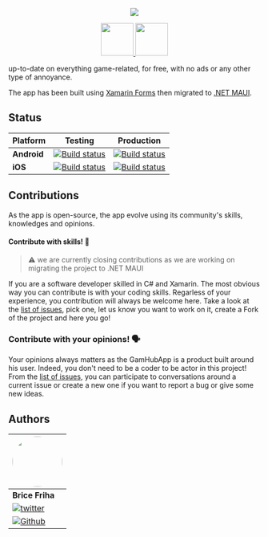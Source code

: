 
<!-- <p align="center" class="container" >
  <img width="200px" src="https://user-images.githubusercontent.com/37577669/168440018-94d3e00b-5ddf-485a-94b7-c6488addface.png" />
</p> -->
<p align="center" class="container" >
  <img src="https://user-images.githubusercontent.com/37577669/185776799-6e32c7f7-c45e-4181-91aa-313d24a38689.png" />
</p>
<p align="center">
  <a href="https://apps.apple.com/us/app/aresgaming/id1595571591">
    <img src="https://user-images.githubusercontent.com/13558917/75712535-ed96bb00-5c7c-11ea-8bd4-e9bd36365bb2.png" height="65"/> 
  </a>
  <a href="https://play.google.com/store/apps/details?id=com.bricefriha.aresgaming&pcampaignid=pcampaignidMKT-Other-global-all-co-prtnr-py-PartBadge-Mar2515-1"> 
    <img src="https://user-images.githubusercontent.com/13558917/75712286-8d077e00-5c7c-11ea-86f0-cd693630eee0.png" height="65" />
  </a>
</p>


up-to-date on everything game-related, for free, 
with no ads or any other type of annoyance.

The app has been built using [Xamarin Forms](https://github.com/xamarin/Xamarin.Forms) then migrated to [.NET MAUI](https://github.com/dotnet/maui).
  
## Status

Platform | Testing | Production |
--- | ----- | ------|
| **Android**| [![Build status](https://github.com/Gamhub-io/MobileApp/actions/workflows/dev-deploy.yml/badge.svg)](https://github.com/Gamhub-io/MobileApp/actions/workflows/dev-deploy.yml)|[![Build status](https://build.appcenter.ms/v0.1/apps/af152970-a78b-4dc4-9435-c88d5bc7a5d8/branches/master/badge)](https://appcenter.ms)
| **iOS**| [![Build status](https://github.com/Gamhub-io/MobileApp/actions/workflows/dev-deploy.yml/badge.svg)](https://github.com/Gamhub-io/MobileApp/actions/workflows/dev-deploy.yml)|[![Build status](https://build.appcenter.ms/v0.1/apps/ccbb4d7f-7e53-41ca-8da6-be665b7eeeb4/branches/master/badge)](https://appcenter.ms)|

## Contributions
As the app is open-source, the app evolve using
its community's skills, knowledges and opinions.  

#### Contribute with skills! 💪


> ⚠️ we are currently closing contributions as we are working on migrating the project to .NET MAUI

If you are a software developer skilled in C# and Xamarin. The most obvious way you can contribute is with your coding skills.
Regarless of your experience, you contribution will always be welcome here. Take a look at the [list of issues](https://github.com/bricefriha/AresNews/issues), pick one, let us know you want to work on it, create a Fork of the project and here you go!

### Contribute with your opinions! 🗣
Your opinions always matters as the GamHubApp is a product built around his user. 
Indeed, you don't need to be a coder to be actor in this project!
From the [list of issues](https://github.com/bricefriha/AresNews/issues), you can participate to conversations around a current issue or create a new one if you want to report a bug or give some new ideas.

## Authors


|  <img width="100px" style="border-radius:150px"  src="https://avatars.githubusercontent.com/u/37577669?v=4" />|
|---|
| **Brice Friha** |
| [![twitter](https://img.shields.io/twitter/follow/BriceFriha?label=Follow%20on%20Twitter&style=social)](https://twitter.com/BriceFriha?ref_src=twsrc%5Etfw) |
| [![Github](https://img.shields.io/github/followers/bricefriha?label=Follow%20on%20Github&style=social)](https://github.com/bricefriha) |
